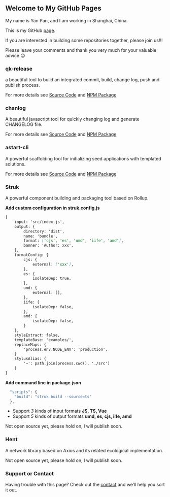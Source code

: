 ## Welcome to My GitHub Pages

My name is Yan Pan, and I am working in Shanghai, China.

This is my GitHub [page](https://github.com/YanPanMichael).

If you are interested in building some repositories together, please join us!!!

Please leave your comments and thank you very much for your valuable advice 😊

### qk-release

a beautiful tool to build an integrated commit, build, change log, push and publish process.

For more details see [Source Code](https://github.com/YanPanMichael/qk-release) and [NPM Package](https://www.npmjs.com/package/qk-release)

### chanlog

A beautiful javascript tool for quickly changing log and generate CHANGELOG file.

For more details see [Source Code](https://github.com/YanPanMichael/chanlog) and [NPM Package](https://www.npmjs.com/package/chanlog)

### astart-cli

A powerful scaffolding tool for initializing seed applications with templated solutions.

For more details see [Source Code](https://github.com/YanPanMichael/astart-cli) and [NPM Package](https://www.npmjs.com/package/astart-cli)

### Struk

A powerful component building and packaging tool based on Rollup.

**Add custom configuration in struk.config.js**
```markdown
{
    input: 'src/index.js',
    output: {
        directory: 'dist',
        name: 'bundle',
        format: ['cjs', 'es', 'umd', 'iife', 'amd'],
        banner: 'Author: xxx',
    },
    formatConfig: {
        cjs: {
            external: ['xxx'],
        },
        es: {
            isolateDep: true,
        },
        umd: {
            external: [],
        },
        iife: {
            isolateDep: false,
        },
        amd: {
            isolateDep: false,
        }
    },
    styleExtract: false,
    templateBase: 'examples/',
    replaceMaps: {
        'process.env.NODE_ENV': 'production',
    }
    stylusAlias: {
        '~': path.join(process.cwd(), './src')
    }
}
```
**Add command line in package.json**
```js
  "scripts": {
    "build": "struk build --source=ts"
  },
```

- Support _3_ kinds of input formats **JS, TS, Vue**
- Support _5_ kinds of output formats **umd, es, cjs, iife, amd**

Not open source yet, please hold on, I will publish soon.

### Hent

A network library based on Axios and its related ecological implementation.

Not open source yet, please hold on, I will publish soon.

### Support or Contact

Having trouble with this page? Check out the [contact](mailto:1214863281@qq.com) and we’ll help you sort it out.
